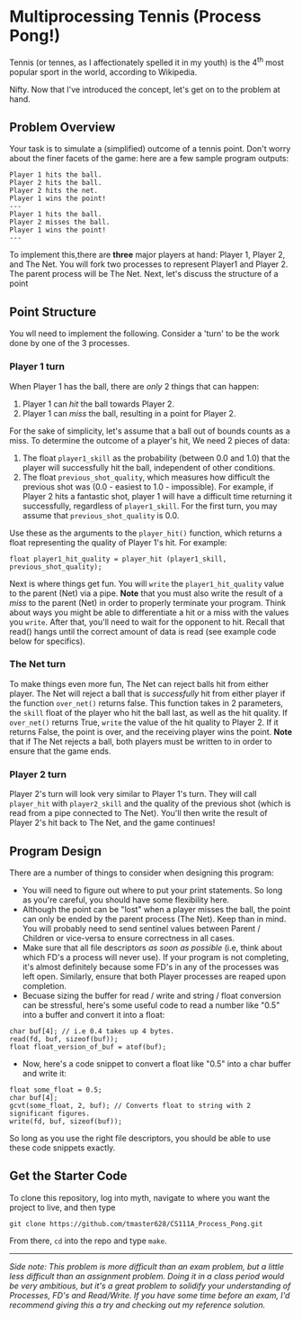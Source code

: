 # Multiprocessing Tennis (Process Pong!)

Tennis (or tennes, as I affectionately spelled it in my youth) is the 4<sup>th</sup> most popular sport in the world, according to Wikipedia. 

Nifty. Now that I've introduced the concept, let's get on to the problem at hand.


## Problem Overview
Your task is to simulate a (simplified) outcome of a tennis point. Don't worry about the finer facets of the game: here are a few sample program outputs:

```
Player 1 hits the ball.
Player 2 hits the ball.
Player 2 hits the net.
Player 1 wins the point!
---
Player 1 hits the ball.
Player 2 misses the ball.
Player 1 wins the point!
---
```

To implement this,there are **three** major players at hand: Player 1, Player 2, and The Net. You will fork two processes to represent Player1 and Player 2. The parent process will be The Net. Next, let's discuss the structure of a point

## Point Structure
You wll need to implement the following. Consider a 'turn' to be the work done by one of the 3 processes.
### Player 1 turn
When Player 1 has the ball, there are *only* 2 things that can happen:
1. Player 1 can *hit* the ball towards Player 2.
2. Player 1 can *miss* the ball, resulting in a point for Player 2.

For the sake of simplicity, let's assume that a ball out of bounds counts as a miss.
To determine the outcome of a player's hit, We need 2 pieces of data: 
1. The float `player1_skill` as the probability (between 0.0 and 1.0) that the player will successfully hit the ball, independent of other conditions.
2. The float `previous_shot_quality`, which measures how difficult the previous shot was (0.0 - easiest to 1.0 - impossible). For example, if Player 2 hits a fantastic shot, player 1 will have a difficult time returning it successfully, regardless of `player1_skill`. For the first turn, you may assume that `previous_shot_quality` is 0.0.

Use these as the arguments to the `player_hit()` function, which returns a float representing the quality of Player 1's hit. For example:
```
float player1_hit_quality = player_hit (player1_skill, previous_shot_quality);
```

Next is where things get fun. You will `write` the `player1_hit_quality` value to the parent (Net) via a pipe. **Note** that you must also write the result of a *miss* to the parent (Net) in order to properly terminate your program. Think about ways you might be able to differentiate a hit or a miss with the values you `write`. After that, you'll need to wait for the opponent to hit. Recall that read() hangs until the correct amount of data is read (see example code below for specifics).

### The Net turn
To make things even more fun, The Net can reject balls hit from either player. The Net will reject a ball that is *successfully* hit from either player if the function `over_net()` returns false. This function takes in 2 parameters, the `skill` float of the player who hit the ball last, as well as the hit quality. If `over_net()` returns True, `write` the value of the hit quality to Player 2. If it returns False, the point is over, and the receiving player wins the point. **Note** that if The Net rejects a ball, both players must be written to in order to ensure that the game ends.

### Player 2 turn
Player 2's turn will look very similar to Player 1's turn. They will call `player_hit` with `player2_skill` and the quality of the previous shot (which is read from a pipe connected to The Net). You'll then write the result of Player 2's hit back to The Net, and the game continues!

## Program Design
There are a number of things to consider when designing this program:
* You will need to figure out where to put your print statements. So long as you're careful, you should have some flexibility here.
* Although the point can be "lost" when a player misses the ball, the point can only be ended by the parent process (The Net). Keep than in mind. You will probably need to send sentinel values between Parent / Children or vice-versa to ensure correctness in all cases.
* Make sure that all file descriptors *as soon as possible* (i.e, think about which FD's a process will never use). If your program is not completing, it's almost definitely because some FD's in any of the processes was left open. Similarly, ensure that both Player processes are reaped upon completion.
* Becuase sizing the buffer for read / write and string / float conversion can be stressful, here's some useful code to read a number like "0.5" into a buffer and convert it into a float:
```       
char buf[4]; // i.e 0.4 takes up 4 bytes.
read(fd, buf, sizeof(buf));
float float_version_of_buf = atof(buf);
```
* Now, here's a code snippet to convert a float like "0.5" into a char buffer and write it:
```
float some_float = 0.5;
char buf[4];
gcvt(some_float, 2, buf); // Converts float to string with 2 significant figures.
write(fd, buf, sizeof(buf));
```
So long as you use the right file descriptors, you should be able to use these code snippets exactly.

## Get the Starter Code
To clone this repository, log into myth, navigate to where you want the project to live, and then type

`git clone https://github.com/tmaster628/CS111A_Process_Pong.git`

From there, `cd` into the repo and type `make`. 



---
*Side note: This problem is more difficult than an exam problem, but a little less difficult than an assignment problem. Doing it in a class period would be very ambitious, but it's a great problem to solidify your understanding of Processes, FD's and Read/Write. If you have some time before an exam, I'd recommend giving this a try and checking out my reference solution.*
